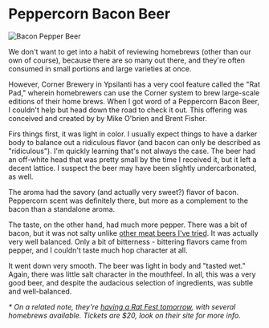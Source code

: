 Peppercorn Bacon Beer
=====================

![Bacon Pepper Beer](http://www.yeastboundanddown.com/wp-content/uploads/2011/01/wpid-IMG_20110119_200201-300x224.jpg "Bacon Pepper Beer")

We don't want to get into a habit of reviewing homebrews (other than our own of course), because there are so many out there, and they're often consumed in small portions and large varieties at once.

However, Corner Brewery in Ypsilanti has a very cool feature called the "Rat Pad," wherein homebrewers can use the Corner system to brew large-scale editions of their home brews. When I got word of a Peppercorn Bacon Beer, I couldn't help but head down the road to check it out. This offering was conceived and created by by Mike O'brien and Brent Fisher.

Firs things first, it was light in color. I usually expect things to have a darker body to balance out a ridiculous flavor (and bacon can only be described as "ridiculous"). I'm quickly learning that's not always the case. The beer had an off-white head that was pretty small by the time I received it, but it left a decent lattice. I suspect the beer may have been slightly undercarbonated, as well.

The aroma had the savory (and actually very sweet?) flavor of bacon. Peppercorn scent was definitely there, but more as a complement to the bacon than a standalone aroma.

The taste, on the other hand, had much more pepper. There was a bit of bacon, but it was not salty unlike [other meat beers I've tried](http://www.yeastboundanddown.com/2010/12/hopcat-turkey-tears/). It was actually very well balanced. Only a bit of bitterness - bittering flavors came from pepper, and I couldn't taste much hop character at all.

It went down very smooth. The beer was light in body and "tasted wet." Again, there was little salt character in the mouthfeel. In all, this was a very good beer, and despite the audacious selection of ingredients, was subtle and well-balanced.

_\* On a related note, they're [having a Rat Fest tomorrow](http://www.arborbrewing.com/index.php?site=cornerbrewery&page=menu3&submenu=1), with several homebrews available. Tickets are $20, look on their site for more info._